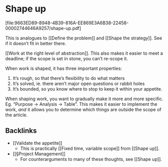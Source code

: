 # Shape up
[file:9663ED89-8948-4B39-816A-EE869E3A6B38-22458-00002744646A9257/shape-up.pdf]

This is analogues to [[Define the problem]] and [[Shape the strategy]]. See if it doesn’t fit in better there.

[[Work at the right level of abstraction]]. This also makes it easier to meet a deadline; if the scope is set in stone, you can’t re-scope it.

When work is shaped, it has three important properties:
1. It’s rough, so that there’s flexibility to do what matters
2. It’s solved, ie. there aren’t major open questions or rabbit holes
3. It’s bounded, so you know where to stop to keep it within your appetite.

When shaping work, you want to gradually make it more and more specific. Eg. “Purpose -> Analysis -> Table”. This makes it easier to implement the work, *and* it allows you to determine which things are outside the scope of the article.

## Backlinks
* [[Validate the appetite]]
	* This is practically [[Fixed time, variable scope]] from [[Shape up]]. 
* [[§Project Management]]
	* For counterarguments to many of these thoughts, see [[Shape up]].

<!-- {BearID:021528A9-63D0-43A8-B90F-A0EECED9B936-22458-00002743A487EC66} -->
